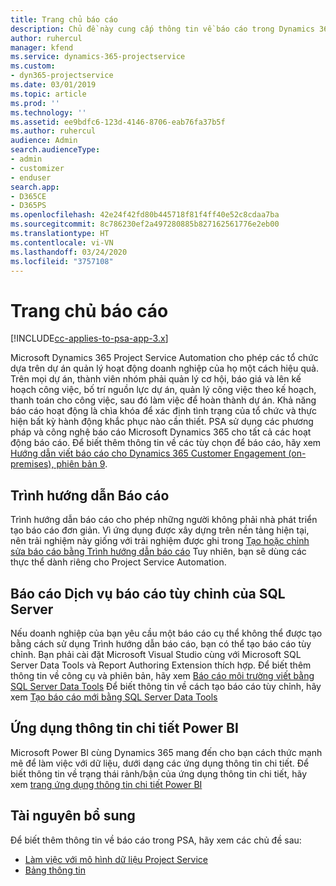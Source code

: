 ```yaml
---
title: Trang chủ báo cáo
description: Chủ đề này cung cấp thông tin về báo cáo trong Dynamics 365 Project Service Automation.
author: ruhercul
manager: kfend
ms.service: dynamics-365-projectservice
ms.custom:
- dyn365-projectservice
ms.date: 03/01/2019
ms.topic: article
ms.prod: ''
ms.technology: ''
ms.assetid: ee9bdfc6-123d-4146-8706-eab76fa37b5f
ms.author: ruhercul
audience: Admin
search.audienceType:
- admin
- customizer
- enduser
search.app:
- D365CE
- D365PS
ms.openlocfilehash: 42e24f42fd80b445718f81f4ff40e52c8cdaa7ba
ms.sourcegitcommit: 8c786230ef2a497280885b827162561776e2eb00
ms.translationtype: HT
ms.contentlocale: vi-VN
ms.lasthandoff: 03/24/2020
ms.locfileid: "3757108"
---
```

# <a name="reporting-home-page"></a>Trang chủ báo cáo

[!INCLUDE[cc-applies-to-psa-app-3.x](../includes/cc-applies-to-psa-app-3x.md)]

Microsoft Dynamics 365 Project Service Automation cho phép các tổ chức dựa trên dự án quản lý hoạt động doanh nghiệp của họ một cách hiệu quả. Trên mọi dự án, thành viên nhóm phải quản lý cơ hội, báo giá và lên kế hoạch công việc, bố trí nguồn lực dự án, quản lý công việc theo kế hoạch, thanh toán cho công việc, sau đó làm việc để hoàn thành dự án. Khả năng báo cáo hoạt động là chìa khóa để xác định tình trạng của tổ chức và thực hiện bất kỳ hành động khắc phục nào cần thiết. PSA sử dụng các phương pháp và công nghệ báo cáo Microsoft Dynamics 365 cho tất cả các hoạt động báo cáo. Để biết thêm thông tin về các tùy chọn để báo cáo, hãy xem [Hướng dẫn viết báo cáo cho Dynamics 365 Customer Engagement (on-premises), phiên bản 9](../analytics/reporting-analytics-with-dynamics-365.md).

## <a name="report-wizard"></a>Trình hướng dẫn Báo cáo

Trình hướng dẫn báo cáo cho phép những người không phải nhà phát triển tạo báo cáo đơn giản. Vì ứng dụng được xây dựng trên nền tảng hiện tại, nên trải nghiệm này giống với trải nghiệm được ghi trong [Tạo hoặc chỉnh sửa báo cáo bằng Trình hướng dẫn báo cáo](../basics/create-edit-copy-report-wizard.md) Tuy nhiên, bạn sẽ dùng các thực thể dành riêng cho Project Service Automation.

## <a name="custom-sql-server-reporting-services-reports"></a>Báo cáo Dịch vụ báo cáo tùy chỉnh của SQL Server

Nếu doanh nghiệp của bạn yêu cầu một báo cáo cụ thể không thể được tạo bằng cách sử dụng Trình hướng dẫn báo cáo, bạn có thể tạo báo cáo tùy chỉnh. Bạn phải cài đặt Microsoft Visual Studio cùng với Microsoft SQL Server Data Tools và Report Authoring Extension thích hợp. Để biết thêm thông tin về công cụ và phiên bản, hãy xem [Báo cáo môi trường viết bằng SQL Server Data Tools](../analytics/report-writing-environment-using-sql-server-data-tools.md) Để biết thông tin về cách tạo báo cáo tùy chỉnh, hãy xem [Tạo báo cáo mới bằng SQL Server Data Tools](../analytics/create-a-new-report-using-sql-server-data-tools.md)

## <a name="power-bi-insights-apps"></a>Ứng dụng thông tin chi tiết Power BI

Microsoft Power BI cùng Dynamics 365 mang đến cho bạn cách thức mạnh mẽ để làm việc với dữ liệu, dưới dạng các ứng dụng thông tin chi tiết. Để biết thông tin về trạng thái rảnh/bận của ứng dụng thông tin chi tiết, hãy xem [trang ứng dụng thông tin chi tiết Power BI](https://powerbi.microsoft.com/power-bi-insights-apps/)


## <a name="additional-resources"></a>Tài nguyên bổ sung
Để biết thêm thông tin về báo cáo trong PSA, hãy xem các chủ đề sau:

- [Làm việc với mô hình dữ liệu Project Service](reports-working-project-service-data-model.md)
- [Bảng thông tin](reports-dashboards.md)

